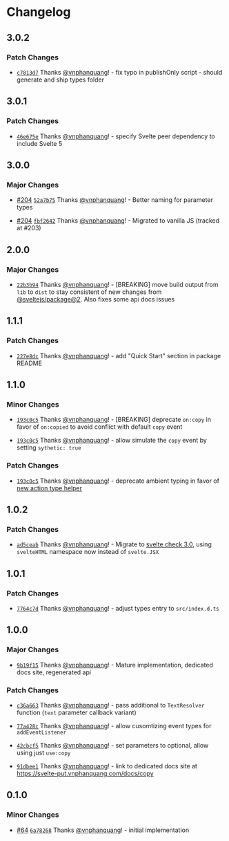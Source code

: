 # Changelog

## 3.0.2

### Patch Changes

- [`c7813d7`](https://github.com/vnphanquang/svelte-put/commit/c7813d7caf9bac19edfed1e0cf6778e1c9c607d5) Thanks [@vnphanquang](https://github.com/vnphanquang)! - fix typo in publishOnly script - should generate and ship types folder

## 3.0.1

### Patch Changes

- [`46e675e`](https://github.com/vnphanquang/svelte-put/commit/46e675e05e87ca042af231cd059dc944cd6080d5) Thanks [@vnphanquang](https://github.com/vnphanquang)! - specify Svelte peer dependency to include Svelte 5

## 3.0.0

### Major Changes

- [#204](https://github.com/vnphanquang/svelte-put/pull/204) [`52a7b75`](https://github.com/vnphanquang/svelte-put/commit/52a7b75532d921593365548cae1e7536cfa8e830) Thanks [@vnphanquang](https://github.com/vnphanquang)! - Better naming for parameter types

- [#204](https://github.com/vnphanquang/svelte-put/pull/204) [`fbf2642`](https://github.com/vnphanquang/svelte-put/commit/fbf2642ed298a67408177d78c283d226d94c7e45) Thanks [@vnphanquang](https://github.com/vnphanquang)! - Migrated to vanilla JS (tracked at #203)

## 2.0.0

### Major Changes

- [`22b3b94`](https://github.com/vnphanquang/svelte-put/commit/22b3b94c74d58f5e8f2c826d0d4a9bd15b45fa94) Thanks [@vnphanquang](https://github.com/vnphanquang)! - [BREAKING] move build output from `lib` to `dist` to stay consistent of new changes from [@sveltejs/package@2](https://github.com/sveltejs/kit/releases/tag/%40sveltejs/package%402.0.0). Also fixes some api docs issues

## 1.1.1

### Patch Changes

- [`227e8dc`](https://github.com/vnphanquang/svelte-put/commit/227e8dc11f850787f9f98eb4b24cd23015c9c25c) Thanks [@vnphanquang](https://github.com/vnphanquang)! - add "Quick Start" section in package README

## 1.1.0

### Minor Changes

- [`193c0c5`](https://github.com/vnphanquang/svelte-put/commit/193c0c5c9525ade0ec4e9a512c21e96a26139238) Thanks [@vnphanquang](https://github.com/vnphanquang)! - [BREAKING] deprecate `on:copy` in favor of `on:copied` to avoid conflict with default `copy` event

- [`193c0c5`](https://github.com/vnphanquang/svelte-put/commit/193c0c5c9525ade0ec4e9a512c21e96a26139238) Thanks [@vnphanquang](https://github.com/vnphanquang)! - allow simulate the `copy` event by setting `sythetic: true`

### Patch Changes

- [`193c0c5`](https://github.com/vnphanquang/svelte-put/commit/193c0c5c9525ade0ec4e9a512c21e96a26139238) Thanks [@vnphanquang](https://github.com/vnphanquang)! - deprecate ambient typing in favor of [new action type helper](https://github.com/sveltejs/svelte/pull/7805)

## 1.0.2

### Patch Changes

- [`ad5ceab`](https://github.com/vnphanquang/svelte-put/commit/ad5ceab52f89adbcd6d4680c247113c96063f395) Thanks [@vnphanquang](https://github.com/vnphanquang)! - Migrate to [svelte check 3.0](https://github.com/sveltejs/language-tools/releases/tag/svelte-check-3.0.1), using `svelteHTML` namespace now instead of `svelte.JSX`

## 1.0.1

### Patch Changes

- [`7764c7d`](https://github.com/vnphanquang/svelte-put/commit/7764c7d85f8ee12b45cb9eb68a246fcd8e3f8839) Thanks [@vnphanquang](https://github.com/vnphanquang)! - adjust types entry to `src/index.d.ts`

## 1.0.0

### Major Changes

- [`9b19f15`](https://github.com/vnphanquang/svelte-put/commit/9b19f1565f84c9ec98e051943ebfc7bc3ce17357) Thanks [@vnphanquang](https://github.com/vnphanquang)! - Mature implementation, dedicated docs site, regenerated api

### Patch Changes

- [`c36a663`](https://github.com/vnphanquang/svelte-put/commit/c36a66324003b6011d6f0d9d590e81ab4f65dca5) Thanks [@vnphanquang](https://github.com/vnphanquang)! - pass additional to `TextResolver` function (`text` parameter callback variant)

- [`77a428c`](https://github.com/vnphanquang/svelte-put/commit/77a428c64e22925c4b6d1d123aaa4e1489c6dd28) Thanks [@vnphanquang](https://github.com/vnphanquang)! - allow cusomtizing event types for `addEventListener`

- [`42cbcf5`](https://github.com/vnphanquang/svelte-put/commit/42cbcf5d66e028cec7c4a358ec696f7fcc1d12d8) Thanks [@vnphanquang](https://github.com/vnphanquang)! - set parameters to optional, allow using just `use:copy`

- [`91dbee1`](https://github.com/vnphanquang/svelte-put/commit/91dbee1bd8f4b797f12cbec60569d36434dfacac) Thanks [@vnphanquang](https://github.com/vnphanquang)! - link to dedicated docs site at https://svelte-put.vnphanquang.com/docs/copy

## 0.1.0

### Minor Changes

- [#64](https://github.com/vnphanquang/svelte-put/pull/64) [`6a78268`](https://github.com/vnphanquang/svelte-put/commit/6a78268235d03a1c218df50aefb823315c1c104a) Thanks [@vnphanquang](https://github.com/vnphanquang)! - initial implementation
